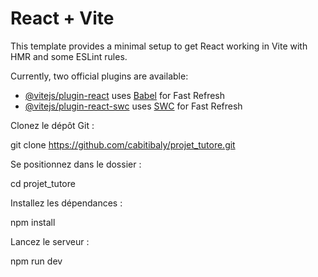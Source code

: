 # React + Vite

This template provides a minimal setup to get React working in Vite with HMR and some ESLint rules.

Currently, two official plugins are available:

- [@vitejs/plugin-react](https://github.com/vitejs/vite-plugin-react/blob/main/packages/plugin-react/README.md) uses [Babel](https://babeljs.io/) for Fast Refresh
- [@vitejs/plugin-react-swc](https://github.com/vitejs/vite-plugin-react-swc) uses [SWC](https://swc.rs/) for Fast Refresh

Clonez le dépôt Git :

git clone https://github.com/cabitibaly/projet_tutore.git

Se positionnez dans le dossier :

cd projet_tutore

Installez les dépendances :

npm install

Lancez le serveur :

npm run dev

